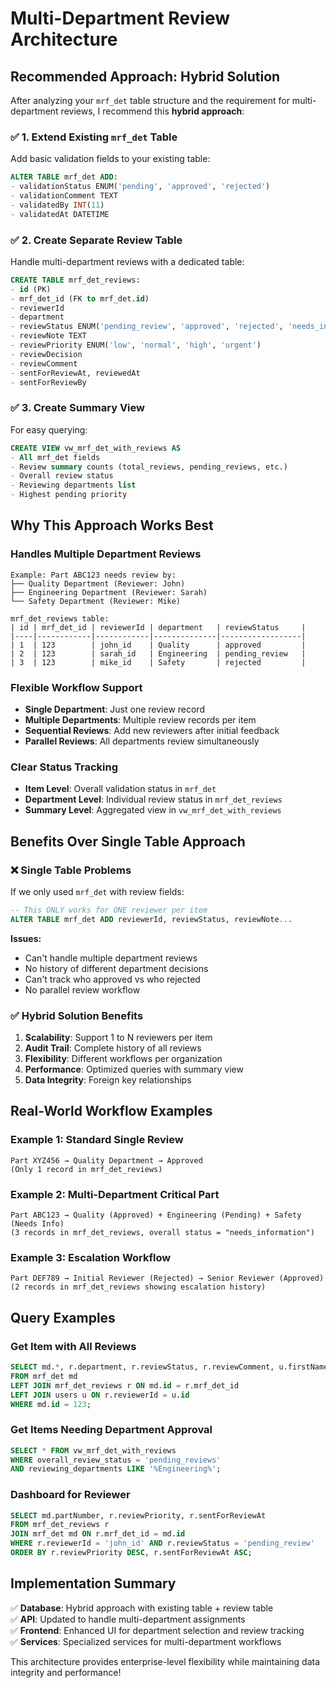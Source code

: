 # Multi-Department Review Architecture

## Recommended Approach: Hybrid Solution

After analyzing your `mrf_det` table structure and the requirement for multi-department reviews, I recommend this **hybrid approach**:

### ✅ **1. Extend Existing `mrf_det` Table**
Add basic validation fields to your existing table:
```sql
ALTER TABLE mrf_det ADD:
- validationStatus ENUM('pending', 'approved', 'rejected') 
- validationComment TEXT
- validatedBy INT(11)
- validatedAt DATETIME
```

### ✅ **2. Create Separate Review Table**
Handle multi-department reviews with a dedicated table:
```sql
CREATE TABLE mrf_det_reviews:
- id (PK)
- mrf_det_id (FK to mrf_det.id)
- reviewerId 
- department
- reviewStatus ENUM('pending_review', 'approved', 'rejected', 'needs_info')
- reviewNote TEXT
- reviewPriority ENUM('low', 'normal', 'high', 'urgent')
- reviewDecision
- reviewComment 
- sentForReviewAt, reviewedAt
- sentForReviewBy
```

### ✅ **3. Create Summary View**
For easy querying:
```sql
CREATE VIEW vw_mrf_det_with_reviews AS
- All mrf_det fields
- Review summary counts (total_reviews, pending_reviews, etc.)
- Overall review status
- Reviewing departments list
- Highest pending priority
```

## Why This Approach Works Best

### **Handles Multiple Department Reviews**
```
Example: Part ABC123 needs review by:
├── Quality Department (Reviewer: John)
├── Engineering Department (Reviewer: Sarah)  
└── Safety Department (Reviewer: Mike)

mrf_det_reviews table:
| id | mrf_det_id | reviewerId | department   | reviewStatus     |
|----|------------|------------|--------------|------------------|
| 1  | 123        | john_id    | Quality      | approved         |
| 2  | 123        | sarah_id   | Engineering  | pending_review   |
| 3  | 123        | mike_id    | Safety       | rejected         |
```

### **Flexible Workflow Support**
- **Single Department**: Just one review record
- **Multiple Departments**: Multiple review records per item
- **Sequential Reviews**: Add new reviewers after initial feedback
- **Parallel Reviews**: All departments review simultaneously

### **Clear Status Tracking**
- **Item Level**: Overall validation status in `mrf_det`
- **Department Level**: Individual review status in `mrf_det_reviews`
- **Summary Level**: Aggregated view in `vw_mrf_det_with_reviews`

## Benefits Over Single Table Approach

### ❌ **Single Table Problems**
If we only used `mrf_det` with review fields:
```sql
-- This ONLY works for ONE reviewer per item
ALTER TABLE mrf_det ADD reviewerId, reviewStatus, reviewNote...
```
**Issues:**
- Can't handle multiple department reviews
- No history of different department decisions
- Can't track who approved vs who rejected
- No parallel review workflow

### ✅ **Hybrid Solution Benefits**
1. **Scalability**: Support 1 to N reviewers per item
2. **Audit Trail**: Complete history of all reviews
3. **Flexibility**: Different workflows per organization
4. **Performance**: Optimized queries with summary view
5. **Data Integrity**: Foreign key relationships

## Real-World Workflow Examples

### **Example 1: Standard Single Review**
```
Part XYZ456 → Quality Department → Approved
(Only 1 record in mrf_det_reviews)
```

### **Example 2: Multi-Department Critical Part**
```
Part ABC123 → Quality (Approved) + Engineering (Pending) + Safety (Needs Info)
(3 records in mrf_det_reviews, overall status = "needs_information")
```

### **Example 3: Escalation Workflow**
```
Part DEF789 → Initial Reviewer (Rejected) → Senior Reviewer (Approved)
(2 records in mrf_det_reviews showing escalation history)
```

## Query Examples

### **Get Item with All Reviews**
```sql
SELECT md.*, r.department, r.reviewStatus, r.reviewComment, u.firstName
FROM mrf_det md
LEFT JOIN mrf_det_reviews r ON md.id = r.mrf_det_id
LEFT JOIN users u ON r.reviewerId = u.id
WHERE md.id = 123;
```

### **Get Items Needing Department Approval**
```sql
SELECT * FROM vw_mrf_det_with_reviews 
WHERE overall_review_status = 'pending_reviews'
AND reviewing_departments LIKE '%Engineering%';
```

### **Dashboard for Reviewer**
```sql
SELECT md.partNumber, r.reviewPriority, r.sentForReviewAt
FROM mrf_det_reviews r
JOIN mrf_det md ON r.mrf_det_id = md.id
WHERE r.reviewerId = 'john_id' AND r.reviewStatus = 'pending_review'
ORDER BY r.reviewPriority DESC, r.sentForReviewAt ASC;
```

## Implementation Summary

✅ **Database**: Hybrid approach with existing table + review table  
✅ **API**: Updated to handle multi-department assignments  
✅ **Frontend**: Enhanced UI for department selection and review tracking  
✅ **Services**: Specialized services for multi-department workflows  

This architecture provides enterprise-level flexibility while maintaining data integrity and performance!
